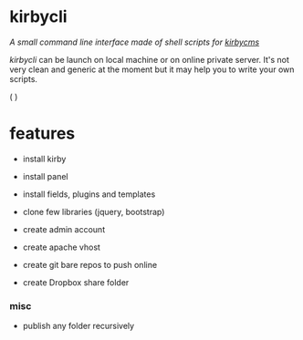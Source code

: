 # kirbycli
*A small command line interface made of shell scripts for [kirbycms](http://getkirby.com)*

_kirbycli_ can be launch on local machine or on online private server. It's not very clean and generic at the moment but it may help you to write your own scripts.

( )

# features 

- install kirby
- install panel
- install fields, plugins and templates
- clone few libraries (jquery, bootstrap)
- create admin account

- create apache vhost 
- create git bare repos to push online
- create Dropbox share folder

### misc
- publish any folder recursively

